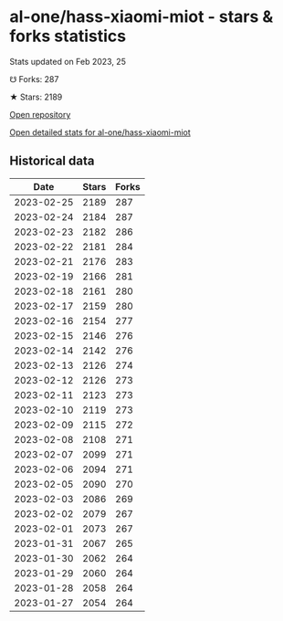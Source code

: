 # al-one/hass-xiaomi-miot - stars & forks statistics

Stats updated on Feb 2023, 25

☋ Forks: 287

★ Stars: 2189

[Open repository](https://github.com/al-one/hass-xiaomi-miot)

[Open detailed stats for al-one/hass-xiaomi-miot](https://reviewgithub.com/rep/al-one/hass-xiaomi-miot)

## Historical data
| Date | Stars | Forks |
|------|-------|-------|
| 2023-02-25 | 2189 | 287 | 
| 2023-02-24 | 2184 | 287 | 
| 2023-02-23 | 2182 | 286 | 
| 2023-02-22 | 2181 | 284 | 
| 2023-02-21 | 2176 | 283 | 
| 2023-02-19 | 2166 | 281 | 
| 2023-02-18 | 2161 | 280 | 
| 2023-02-17 | 2159 | 280 | 
| 2023-02-16 | 2154 | 277 | 
| 2023-02-15 | 2146 | 276 | 
| 2023-02-14 | 2142 | 276 | 
| 2023-02-13 | 2126 | 274 | 
| 2023-02-12 | 2126 | 273 | 
| 2023-02-11 | 2123 | 273 | 
| 2023-02-10 | 2119 | 273 | 
| 2023-02-09 | 2115 | 272 | 
| 2023-02-08 | 2108 | 271 | 
| 2023-02-07 | 2099 | 271 | 
| 2023-02-06 | 2094 | 271 | 
| 2023-02-05 | 2090 | 270 | 
| 2023-02-03 | 2086 | 269 | 
| 2023-02-02 | 2079 | 267 | 
| 2023-02-01 | 2073 | 267 | 
| 2023-01-31 | 2067 | 265 | 
| 2023-01-30 | 2062 | 264 | 
| 2023-01-29 | 2060 | 264 | 
| 2023-01-28 | 2058 | 264 | 
| 2023-01-27 | 2054 | 264 | 

